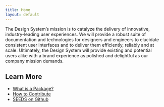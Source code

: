 ```yaml
---
title: Home
layout: default
---
```


<p class="Typography-size--500">
The Design System’s mission is to catalyze the delivery of innovative, industry-leading user experiences. We will provide a robust suite of documentation and technologies for designers and engineers to elucidate consistent user interfaces and to deliver them efficiently, reliably and at scale. Ultimately, the Design System will provide existing and potential users alike with a brand experience as polished and delightful as our company mission demands.
</p>

## Learn More

- [What is a Package?](/package/)
- [How to Contribute](/contribute/)
- [SEEDS on Github](https://github.com/sproutsocial/seeds)
